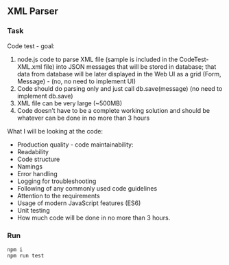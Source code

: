 ## XML Parser

### Task

Code test - goal:

1. node.js code to parse XML file (sample is included in the CodeTest-XML.xml file) into JSON messages that will be stored in database;
that data from database will be later displayed in the Web UI as a grid (Form, Message) - (no, no need to implement UI)
2. Code should do parsing only and just call db.save(message) (no need to implement db.save)
3. XML file can be very large (~500MB)
4. Code doesn’t have to be a complete working solution and should be whatever can be done in no more than 3 hours

What I will be looking at the code:

- Production quality - code maintainability:
- Readability
- Code structure
- Namings
- Error handling
- Logging for troubleshooting
- Following of any commonly used code guidelines
- Attention to the requirements
- Usage of modern JavaScript features (ES6)
- Unit testing
- How much code will be done in no more than 3 hours.

### Run

```
npm i
npm run test
```
